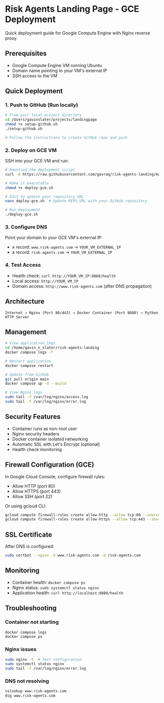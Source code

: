 # Risk Agents Landing Page - GCE Deployment

Quick deployment guide for Google Compute Engine with Nginx reverse proxy.

## Prerequisites

- Google Compute Engine VM running Ubuntu
- Domain name pointing to your VM's external IP
- SSH access to the VM

## Quick Deployment

### 1. Push to GitHub (Run locally)

```bash
# From your local project directory
cd /Users/gavinslater/projects/landingpage
chmod +x setup-github.sh
./setup-github.sh

# Follow the instructions to create GitHub repo and push
```

### 2. Deploy on GCE VM

SSH into your GCE VM and run:

```bash
# Download the deployment script
curl -O https://raw.githubusercontent.com/gavraq/risk-agents-landing/main/deploy-gce.sh

# Make it executable
chmod +x deploy-gce.sh

# Edit to update your repository URL
nano deploy-gce.sh  # Update REPO_URL with your GitHub repository

# Run deployment
./deploy-gce.sh
```

### 3. Configure DNS

Point your domain to your GCE VM's external IP:
- `A` record: `www.risk-agents.com` → `YOUR_VM_EXTERNAL_IP`
- `A` record: `risk-agents.com` → `YOUR_VM_EXTERNAL_IP`

### 4. Test Access

- Health check: `curl http://YOUR_VM_IP:8080/health`
- Local access: `http://YOUR_VM_IP`
- Domain access: `http://www.risk-agents.com` (after DNS propagation)

## Architecture

```
Internet → Nginx (Port 80/443) → Docker Container (Port 8080) → Python HTTP Server
```

## Management

```bash
# View application logs
cd /home/gavin_n_slater/risk-agents-landing
docker compose logs -f

# Restart application
docker compose restart

# Update from GitHub
git pull origin main
docker compose up -d --build

# View Nginx logs
sudo tail -f /var/log/nginx/access.log
sudo tail -f /var/log/nginx/error.log
```

## Security Features

- Container runs as non-root user
- Nginx security headers
- Docker container isolated networking
- Automatic SSL with Let's Encrypt (optional)
- Health check monitoring

## Firewall Configuration (GCE)

In Google Cloud Console, configure firewall rules:
- Allow HTTP (port 80)
- Allow HTTPS (port 443)
- Allow SSH (port 22)

Or using gcloud CLI:
```bash
gcloud compute firewall-rules create allow-http --allow tcp:80 --source-ranges 0.0.0.0/0
gcloud compute firewall-rules create allow-https --allow tcp:443 --source-ranges 0.0.0.0/0
```

## SSL Certificate

After DNS is configured:
```bash
sudo certbot --nginx -d www.risk-agents.com -d risk-agents.com
```

## Monitoring

- Container health: `docker compose ps`
- Nginx status: `sudo systemctl status nginx`
- Application health: `curl http://localhost:8080/health`

## Troubleshooting

### Container not starting
```bash
docker compose logs
docker compose ps
```

### Nginx issues
```bash
sudo nginx -t  # Test configuration
sudo systemctl status nginx
sudo tail -f /var/log/nginx/error.log
```

### DNS not resolving
```bash
nslookup www.risk-agents.com
dig www.risk-agents.com
```
